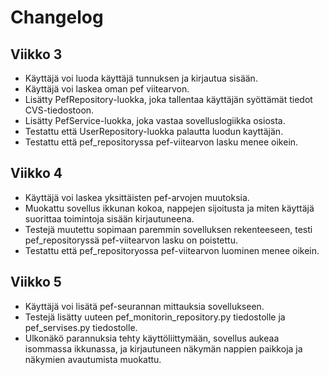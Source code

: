 # Changelog

## Viikko 3

- Käyttäjä voi luoda käyttäjä tunnuksen ja kirjautua sisään.
- Käyttäjä voi laskea oman pef viitearvon.
- Lisätty PefRepository-luokka, joka tallentaa käyttäjän syöttämät tiedot CVS-tiedostoon.
- Lisätty PefService-luokka, joka vastaa sovelluslogiikka osiosta.
- Testattu että UserRepository-luokka palautta luodun kayttäjän.
- Testattu että pef_repositoryssa pef-viitearvon lasku menee oikein.

## Viikko 4

- Käyttäjä voi laskea yksittäisten pef-arvojen muutoksia.
- Muokattu sovellus ikkunan kokoa, nappejen sijoitusta ja miten käyttäjä suorittaa toimintoja sisään kirjautuneena.
- Testejä muutettu sopimaan paremmin sovelluksen rekenteeseen, testi pef_repositoryssä pef-viitearvon lasku on poistettu.
- Testattu että pef_repositoryossa pef-viitearvon luominen menee oikein.

## Viikko 5

- Käyttäjä voi lisätä pef-seurannan mittauksia sovellukseen.
- Testejä lisätty uuteen pef_monitorin_repository.py tiedostolle ja pef_servises.py tiedostolle.
- Ulkonäkö parannuksia tehty käyttöliittymään, sovellus aukeaa isommassa ikkunassa, ja kirjautuneen näkymän nappien paikkoja ja näkymien avautumista muokattu.
